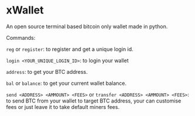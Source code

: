 # xWallet

An open source terminal based bitcoin only wallet made in python.


Commands:

`reg` or `register`: to register and get a unique login id.

`login <YOUR_UNIQUE_LOGIN_ID>`: to login your wallet

`address`: to get your BTC address.

`bal` or `balance`: to get your current wallet balance.

`send <ADDRESS> <AMMOUNT> <FEES>` or `transfer <ADDRESS> <AMMOUNT> <FEES>`: to send BTC from your wallet to target BTC address, your can customise fees or just leave it to take default miners fees.

